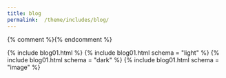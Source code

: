 ```yaml
---
title: blog
permalink:  /theme/includes/blog/
---
```

{% comment %}<!-- ALPHA v1.2.121 pages/theme/includes/blog.md-->{% endcomment %}

{% include blog01.html %}
{% include blog01.html schema = "light" %}
{% include blog01.html schema = "dark" %}
{% include blog01.html schema = "image" %}
